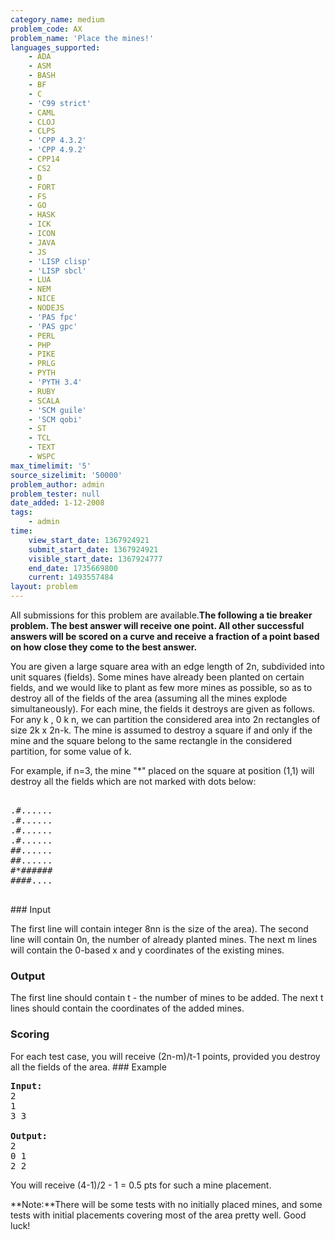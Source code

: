 ```yaml
---
category_name: medium
problem_code: AX
problem_name: 'Place the mines!'
languages_supported:
    - ADA
    - ASM
    - BASH
    - BF
    - C
    - 'C99 strict'
    - CAML
    - CLOJ
    - CLPS
    - 'CPP 4.3.2'
    - 'CPP 4.9.2'
    - CPP14
    - CS2
    - D
    - FORT
    - FS
    - GO
    - HASK
    - ICK
    - ICON
    - JAVA
    - JS
    - 'LISP clisp'
    - 'LISP sbcl'
    - LUA
    - NEM
    - NICE
    - NODEJS
    - 'PAS fpc'
    - 'PAS gpc'
    - PERL
    - PHP
    - PIKE
    - PRLG
    - PYTH
    - 'PYTH 3.4'
    - RUBY
    - SCALA
    - 'SCM guile'
    - 'SCM qobi'
    - ST
    - TCL
    - TEXT
    - WSPC
max_timelimit: '5'
source_sizelimit: '50000'
problem_author: admin
problem_tester: null
date_added: 1-12-2008
tags:
    - admin
time:
    view_start_date: 1367924921
    submit_start_date: 1367924921
    visible_start_date: 1367924777
    end_date: 1735669800
    current: 1493557484
layout: problem
---
```

All submissions for this problem are available.**The following a tie breaker problem. The best answer will receive one point. All other successful answers will be scored on a curve and receive a fraction of a point based on how close they come to the best answer.**

You are given a large square area with an edge length of 2n, subdivided into unit squares (fields). Some mines have already been planted on certain fields, and we would like to plant as few more mines as possible, so as to destroy all of the fields of the area (assuming all the mines explode simultaneously). For each mine, the fields it destroys are given as follows. For any  k , 0 k n, we can partition the considered area into 2n rectangles of size 2k x 2n-k. The mine is assumed to destroy a square if and only if the mine and the square belong to the same rectangle in the considered partition, for some value of k.

For example, if n=3, the mine "\*" placed on the square at position (1,1) will destroy all the fields which are not marked with dots below:

<pre><tt>
.#......
.#......
.#......
.#......
##......
##......
#*######
####....
</tt>
</pre>### Input

The first line will contain integer 8nn is the size of the area). The second line will contain 0n, the number of already planted mines. The next m lines will contain the 0-based x and y coordinates of the existing mines.

### Output

The first line should contain t - the number of mines to be added. The next t lines should contain the coordinates of the added mines.

### Scoring

For each test case, you will receive (2n-m)/t-1 points, provided you destroy all the fields of the area. ### Example

<pre>
<b>Input:</b>
2
1
3 3

<b>Output:</b>
2
0 1
2 2
</pre>You will receive (4-1)/2 - 1 = 0.5 pts for such a mine placement.

**Note:**There will be some tests with no initially placed mines, and some tests with initial placements covering most of the area pretty well. Good luck!
